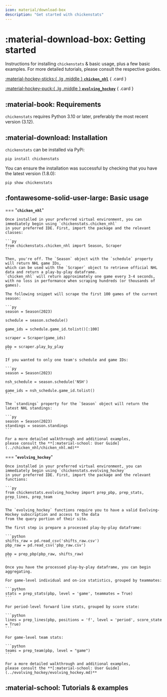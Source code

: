 ```yaml
---
icon: material/download-box
description: "Get started with chickenstats"
---
```


# :material-download-box: **Getting started**

Instructions for installing `chickenstats` & basic usage, plus a few basic examples. 
For more detailed tutorials, please consult the respective guides. 

<div class="grid cards" markdown>

[:material-hockey-sticks:{ .lg .middle } __`chicken_nhl`__](../chicken_nhl/chicken_nhl.md)
{ .card }

[:material-hockey-puck:{ .lg .middle } __`evolving_hockey`__](../evolving_hockey/evolving_hockey.md)
{ .card }

</div>

## :material-book: **Requirements**

`chickenstats` requires Python 3.10 or later, preferably the most recent version (3.12).

## :material-download: **Installation**

`chickenstats` can be installed via PyPi:

```shell
pip install chickenstats
```

You can ensure the installation was successful by checking that you have the latest version (1.8.0):

```shell
pip show chickenstats
```

## :fontawesome-solid-user-large: **Basic usage**

=== "**`chicken_nhl`**"

    Once installed in your preferred virtual environment, you can immediately begin using `chickenstats.chicken_nhl`
    in your preferred IDE. First, import the package and the relevant classes:
    
    ```py
    from chickenstats.chicken_nhl import Season, Scraper
    ```
    
    Then, you're off. The `Season` object with the `schedule` property will return NHL game IDs,
    which can be used with the `Scraper` object to retrieve official NHL data and return a play-by-play dataframe. 
    `chicken_nhl` will return approximately one game every 3-4 seconds, 
    with no loss in performance when scraping hundreds (or thousands of games).
    
    The following snippet will scrape the first 100 games of the current season:
    
    ```py
    season = Season(2023)
    
    schedule = season.schedule() 
    
    game_ids = schedule.game_id.tolist()[:100]
    
    scraper = Scraper(game_ids)
    
    pbp = scraper.play_by_play
    ```
    
    If you wanted to only one team's schedule and game IDs:
    
    ```py
    season = Season(2023)
    
    nsh_schedule = season.schedule('NSH')
    
    game_ids = nsh_schedule.game_id.tolist()
    ```
    
    The `standings` property for the `Season` object will return the latest NHL standings:
    
    ```py
    season = Season(2023)
    standings = season.standings
    ```
    
    For a more detailed walkthrough and additional examples,
    please consult the **[:material-school: User Guide](../chicken_nhl/chicken_nhl.md)**

=== "**`evolving_hockey`**"

    Once installed in your preferred virtual environment, you can immediately begin using `chickenstats.evolving_hockey`
    in your preferred IDE. First, import the package and the relevant functions:
    
    ```py
    from chickenstats.evolving_hockey import prep_pbp, prep_stats, prep_lines, prep_team
    ```
    
    The `evolving_hockey` functions require you to have a valid Evolving-Hockey subscription and access to the data 
    from the query portion of their site. 
    
    The first step is prepare a processed play-by-play dataframe:
    
    ```python
    shifts_raw = pd.read_csv('shifts_raw.csv')
    pbp_raw = pd.read_csv('pbp_raw.csv')
    
    pbp = prep_pbp(pbp_raw, shifts_raw)
    ```
    
    Once you have the processed play-by-play dataframe, you can begin aggregating. 
    
    For game-level individual and on-ice statistics, grouped by teammates:
    
    ```python
    stats = prep_stats(pbp, level = 'game', teammates = True)
    ```
    
    For period-level forward line stats, grouped by score state:
    
    ```python
    lines = prep_lines(pbp, positions = 'f', level = 'period', score_state = True)
    ```

    For game-level team stats:
    
    ```python
    teams = prep_team(pbp, level = "game")
    ```
    
    For a more detailed walkthrough and additional examples,
    please consult the **[:material-school: User Guide](../evolving_hockey/evolving_hockey.md)**

## :material-school: **Tutorials & examples**






